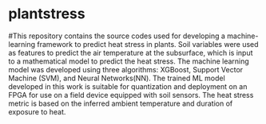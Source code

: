# plantstress

#This repository contains the source codes used for developing a machine-learning framework to predict heat stress in plants. Soil variables were used as features to predict the air temperature at the subsurface, which is input to a mathematical model to predict the heat stress. The machine learning model was developed using three algorithms: XGBoost, Support Vector Machine (SVM), and Neural Networks(NN). The trained ML model developed in this work is suitable for quantization and deployment on an FPGA for use on a field device equipped with soil sensors. The heat stress metric is based on the inferred ambient temperature and duration of exposure to heat.
